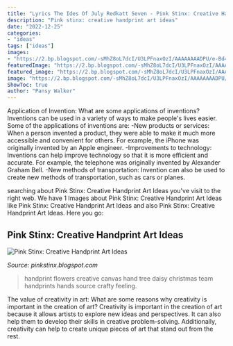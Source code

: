 ```yaml
---
title: "Lyrics The Ides Of July Redkatt Seven - Pink Stinx: Creative Handprint Art Ideas"
description: "Pink stinx: creative handprint art ideas"
date: "2022-12-25"
categories:
- "ideas"
tags: ["ideas"]
images:
- "https://2.bp.blogspot.com/-sMhZ8oL7dcI/U3LPFnaxOzI/AAAAAAAADPU/e-Bd40wtA5g/s1600/daisy.JPG"
featuredImage: "https://2.bp.blogspot.com/-sMhZ8oL7dcI/U3LPFnaxOzI/AAAAAAAADPU/e-Bd40wtA5g/s1600/daisy.JPG"
featured_image: "https://2.bp.blogspot.com/-sMhZ8oL7dcI/U3LPFnaxOzI/AAAAAAAADPU/e-Bd40wtA5g/s1600/daisy.JPG"
image: "https://2.bp.blogspot.com/-sMhZ8oL7dcI/U3LPFnaxOzI/AAAAAAAADPU/e-Bd40wtA5g/s1600/daisy.JPG"
ShowToc: true
author: "Pansy Walker"
---
```



Application of Invention: What are some applications of inventions?
Inventions can be used in a variety of ways to make people's lives easier. Some of the applications of inventions are: 
-New products or services: When a person invented a product, they were able to make it much more accessible and convenient for others. For example, the iPhone was originally invented by an Apple engineer. 
-Improvements to technology: Inventions can help improve technology so that it is more efficient and accurate. For example, the telephone was originally invented by Alexander Graham Bell. 
-New methods of transportation: Invention can also be used to create new methods of transportation, such as cars or planes.

	

		
searching about Pink Stinx: Creative Handprint Art Ideas you've visit to the right web. We have 1 Images about Pink Stinx: Creative Handprint Art Ideas like Pink Stinx: Creative Handprint Art Ideas and also Pink Stinx: Creative Handprint Art Ideas. Here you go:
		
    
## Pink Stinx: Creative Handprint Art Ideas

<img loading=lazy src="https://2.bp.blogspot.com/-sMhZ8oL7dcI/U3LPFnaxOzI/AAAAAAAADPU/e-Bd40wtA5g/s1600/daisy.JPG" onerror="this.onerror=null;this.src='https://tse3.mm.bing.net/th?id=OIP._ZTJ9i5X1fAl36Livy7jugHaFj&amp;pid=15.1';" alt="Pink Stinx: Creative Handprint Art Ideas">

_Source: pinkstinx.blogspot.com_

>handprint flowers creative canvas hand tree daisy christmas team handprints hands source crafty feeling. 

	

The value of creativity in art: What are some reasons why creativity is important in the creation of art?
Creativity is important in the creation of art because it allows artists to explore new ideas and perspectives. It can also help them to develop their skills in creative problem-solving. Additionally, creativity can help to create unique pieces of art that stand out from the rest.

